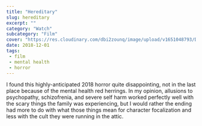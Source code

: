```yaml
---
title: "Hereditary"
slug: hereditary
excerpt: ""
category: "Watch"
subcategory: "Film"
cover: "https://res.cloudinary.com/dbi2zounq/image/upload/v1651048793/Digital%20garden/media/hereditary_cbdu3g.jpg"
date: 2018-12-01
tags:
 - film
 - mental health
 - horror
---
```

I found this highly-anticipated 2018 horror quite disappointing, not in the last place because of the mental health red herrings. In my opinion, allusions to psychopathy, schizofrenia, and severe self harm worked perfectly well with the scary things the family was experiencing, but I would rather the ending had more to do with what those things mean for character focalization and less with the cult they were running in the attic.